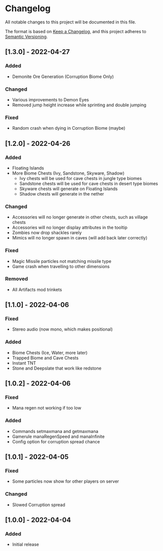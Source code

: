 # Changelog
All notable changes to this project will be documented in this file.

The format is based on [Keep a Changelog](https://keepachangelog.com/en/1.0.0/),
and this project adheres to [Semantic Versioning](https://semver.org/spec/v2.0.0.html).

## [1.3.0] - 2022-04-27
### Added
- Demonite Ore Generation (Corruption Biome Only)

### Changed
- Various improvements to Demon Eyes
- Removed jump height increase while sprinting and double jumping

### Fixed
- Random crash when dying in Corruption Biome (maybe)

## [1.2.0] - 2022-04-26
### Added
- Floating Islands
- More Biome Chests (Ivy, Sandstone, Skyware, Shadow)
    - Ivy chests will be used for cave chests in jungle type biomes
    - Sandstone chests will be used for cave chests in desert type biomes
    - Skyware chests will generate on Floating Islands
    - Shadow chests will generate in the nether

### Changed
- Accessories will no longer generate in other chests, such as village chests
- Accessories will no longer display attributes in the tooltip
- Zombies now drop shackles rarely
- Mimics will no longer spawn in caves (will add back later correctly)

### Fixed
- Magic Missile particles not matching missile type
- Game crash when travelling to other dimensions

### Removed
- All Artifacts mod trinkets

## [1.1.0] - 2022-04-06
### Fixed
- Stereo audio (now mono, which makes positional)

### Added
- Biome Chests (Ice, Water, more later)
- Trapped Biome and Cave Chests
- Instant TNT
- Stone and Deepslate that work like redstone

## [1.0.2] - 2022-04-06
### Fixed
- Mana regen not working if too low

### Added
- Commands setmaxmana and getmaxmana
- Gamerule manaRegenSpeed and manaInfinite
- Config option for corruption spread chance

## [1.0.1] - 2022-04-05
### Fixed
- Some particles now show for other players on server

### Changed
- Slowed Corruption spread

## [1.0.0] - 2022-04-04
### Added
- Initial release
